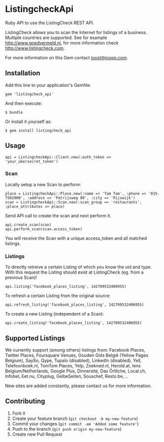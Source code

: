 # ListingcheckApi

Ruby API to use the ListingCheck REST API.

ListingCheck allows you to scan the Internet for listings of a business. Multiple countries are supported. See for example http://www.goedvermeld.nl, for more information check http://www.listingcheck.com.

For more information on this Gem contact joost@joopp.com.

## Installation

Add this line to your application's Gemfile:

    gem 'listingcheck_api'

And then execute:

    $ bundle

Or install it yourself as:

    $ gem install listingcheck_api

## Usage

    api = ListingcheckApi::Client.new(:auth_token => 'your_ubersecret_token')

### Scan

Locally setup a new Scan to perform:

    place = ListingcheckApi::Place.new(:name => 'Tam Tam', :phone => '015-7502000', :address => 'Patrijsweg 80', :city => 'Rijswijk')
    scan = ListingcheckApi::Scan.new(:scan_group => 'restaurants', :place_attributes => place)

Send API call to create the scan and next perform it.

    api.create_scan(scan)
    api.perform_scan(scan.access_token)

You will receive the Scan with a unique access_token and all matched listings.

### Listings

To directly retreive a certain Listing of which you know the uid and type.
With this request the Listing should exist at ListingCheck (eg. from a previous Scan)!

    api.listing('facebook_places_listing', 142709532406955)

To refresh a certain Listing from the original source:

    api.refresh_listing('facebook_places_listing', 142709532406955)

To create a new Listing (independent of a Scan):

    api.create_listing('facebook_places_listing', 142709532406955)

## Supported Listings

We currently support (among others) listings from:
Facebook Places, Twitter Places, Foursquare Venues, Gouden Gids België (Yellow Pages Belgium), SaySo, Qype, Tupalo (disabled), LinkedIn (disabled), Yell, Telefoonboek.nl, TomTom Places, Yelp, Zoekned.nl, Herold.at, Iens Belgium/Netherlands, Google Plus, Dinnersite, Das Örtliche, Local.ch, Infobel, Eet.nu, Cityplug, GelbeSeiten, Souschef, Resto.be, ..

New sites are added constantly, please contact us for more information.

## Contributing

1. Fork it
2. Create your feature branch (`git checkout -b my-new-feature`)
3. Commit your changes (`git commit -am 'Added some feature'`)
4. Push to the branch (`git push origin my-new-feature`)
5. Create new Pull Request
